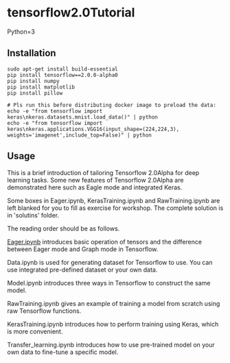 # tensorflow2.0Tutorial

Python=3

## Installation
```
sudo apt-get install build-essential
pip install tensorflow==2.0.0-alpha0
pip install numpy
pip install matplotlib
pip install pillow

# Pls run this before distributing docker image to preload the data:
echo -e "from tensorflow import keras\nkeras.datasets.mnist.load_data()" | python
echo -e "from tensorflow import keras\nkeras.applications.VGG16(input_shape=(224,224,3), weights='imagenet',include_top=False)" | python
```


## Usage
This is a brief introduction of tailoring Tensorflow 2.0Alpha for deep learning tasks. Some new features of Tensorflow 2.0Alpha are demonstrated here such as Eagle mode and integrated Keras. 

Some boxes in Eager.ipynb, KerasTraining.ipynb and RawTraining.ipynb are left blanked for you to fill as exercise for workshop. The complete solution is in 'solutins' folder.

The reading order should be as follows.

[Eager.ipynb](https://github.com/tianhan4/tensorflow2.0Tutorial/Eager.ipynb) introduces basic operation of tensors and the difference between Eager mode and Graph mode in Tensorflow.

Data.ipynb is used for generating dataset for Tensorflow to use. You can use integrated pre-defined dataset or your own data.

Model.ipynb introduces three ways in Tensorflow to construct the same model. 

RawTraining.ipynb gives an example of training a model from scratch using raw Tensorflow functions.

KerasTraining.ipynb introduces how to perform training using Keras, which is more convenient.

Transfer_learning.ipynb introduces how to use pre-trained model on your own data to fine-tune a specific model.

